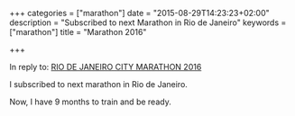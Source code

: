 +++
categories = ["marathon"]
date = "2015-08-29T14:23:23+02:00"
description = "Subscribed to next Marathon in Rio de Janeiro"
keywords = ["marathon"]
title = "Marathon 2016"

+++

In reply to: <a rel="in-reply-to" href="http://www.ticketagora.com.br/Evento/2241/Rio+De+Janeiro+City+Marathon+2016.aspx?lang=en">RIO DE JANEIRO CITY MARATHON 2016</a>

I subscribed to next marathon in Rio de Janeiro.

Now, I have 9 months to train and be ready.
